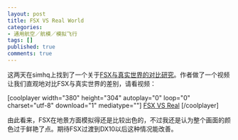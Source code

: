 ```yaml
---
layout: post
title: FSX VS Real World
categories:
- 通用航空／航模／模拟飞行
tags: []
published: true
comments: true
---
```

<p>这两天在simhq上找到了一个关于<a href="http://www.simhq.com/_air7/air_246a.html" target="_blank">FSX与真实世界的对比研究</a>。作者做了一个视频让我们直观地对比FSX与真实世界的差别，请看视频：</p>

<p>[coolplayer width="380" height="304" autoplay="0" loop="0" charset="utf-8" download="1" mediatype=""]
<a href="http://tv.mofile.com/15IQ85CL/">FSX VS Real</a>
[/coolplayer]</p>

<p>由此看来，FSX在地景方面模拟得还是比较出色的，不过我还是认为整个画面的颜色过于鲜艳了点。期待FSX过渡到DX10以后这种情况能改善。</p>
